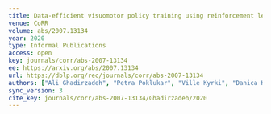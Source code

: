 ```yaml
---
title: Data-efficient visuomotor policy training using reinforcement learning and generative models.
venue: CoRR
volume: abs/2007.13134
year: 2020
type: Informal Publications
access: open
key: journals/corr/abs-2007-13134
ee: https://arxiv.org/abs/2007.13134
url: https://dblp.org/rec/journals/corr/abs-2007-13134
authors: ["Ali Ghadirzadeh", "Petra Poklukar", "Ville Kyrki", "Danica Kragic", "M\u00e5rten Bj\u00f6rkman"]
sync_version: 3
cite_key: journals/corr/abs-2007-13134/Ghadirzadeh/2020
---
```

